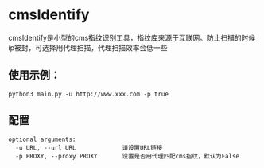 <h1>cmsIdentify</h1>
cmsIdentify是小型的cms指纹识别工具，指纹库来源于互联网。防止扫描的时候ip被封，可选择用代理扫描，代理扫描效率会低一些

<h2>使用示例：</h2>

```
python3 main.py -u http://www.xxx.com -p true
```
<h2>配置</h2>

```
optional arguments:
  -u URL, --url URL		     	请设置URL链接
  -p PROXY, --proxy PROXY		设置是否用代理匹配cms指纹，默认为False
```
